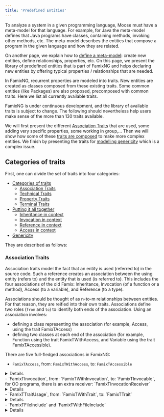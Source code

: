```yaml
---
title: 'Predefined Entities'
---
```


To analyze a system in a given programming language, Moose must have a meta-model for that language.
For example, for Java the meta-model defines that Java programs have classes, containing methods, invoking other methods, etc.
The meta-model describes the entities that compose a program in the given language and how they are related.

On another page, we explain how to [define a meta-model](create-new-metamodel): create new entities, define relationships, properties, etc.
On this page, we present the library of predefined entities that is part of FamixNG and helps declaring new entities by offering typical properties / relationships that are needed.

In FamixNG, recurrent properties are modeled into traits.
New entities are created as classes composed from these existing traits.
Some common entities (like Packages) are also proposed, precomposed with common traits.
Here we list all currently available traits.

FamixNG is under continuous development, and the library of available traits is subject to change.
The following should nevertheless help users make sense of the more than 130 traits available.

We will first present the different [Association Traits](#categories-of-trait) that are used, some adding very specific properties, some working in group,...
Then we will show how some of these [traits are composed](#putting-it-all-together) to make more complex entities.
We finish by presenting the traits for [modelling genericity](#genericity) which is a complex issue.

## Categories of traits

First, one can divide the set of traits into four categories:
- [Categories of traits](#categories-of-traits)
  - [Association Traits](#association-traits)
  - [Technical Traits](#technical-traits)
  - [Property Traits](#property-traits)
  - [Terminal Traits](#terminal-traits)
- [Putting it all together](#putting-it-all-together)
  - [Inheritance in context](#inheritance-in-context)
  - [Invocation in context](#invocation-in-context)
  - [Reference in context](#reference-in-context)
  - [Access in context](#access-in-context)
- [Genericity](#genericity)

They are described as follows:

### Association Traits

Association traits model the fact that an entity is used (referred to) in the source code.
Such a reference creates an association between the using entity (refers to) and the entity that is used (is referred to).
This includes the four associations of the old Famix: Inheritance, Invocation (of a function or a method), Access (to a variable), and Reference (to a type).

Associations should be thought of as n-to-m relationships between entities.
For that reason, they are reified into their own traits.
Associations define two roles (`from` and `to`) to identify both ends of the association.
Using an association involves:
- defining a class representing the association (for example, Access, using the trait FamixTAccess)
- defining two classes at each end of the association (for example, Function using the trait FamixTWithAccess, and Variable using the trait FamixTAccessible).

There are five full-fledged associations in FamixNG:

- `FamixTAccess`, from: `FamixTWithAccess`, to: `FamixTAccessible`
<details>
```plantuml!
@startuml
hide empty members

skinparam class {
  BackgroundColor white
  ArrowColor black
  BorderColor darkGray
}

class TAccess << (T,lightGrey) >> {
  Boolean isWrite
  Boolean isRead
  Boolean isReadWriteUnknown
}
class TAccessible << (T,lightGrey) >> {
  Number numberOfAccessingMethods
  Number numberOfAccesses
  Number numberOfLocalAccesses
  Number numberOfAccessingClasses
  Number numberOfGlobalAccesses
}
class TWithAccesses << (T,lightGrey) >> {
}


TAccess " *incomingAccesses" -- "variable" TAccessible
TAccess " *accesses" -- "accessor" TWithAccesses
TAccessible -- " *accessors" TWithAccesses


@enduml
```
</details>

- `FamixTInheritance`, from: `FamixTWithInheritance`, to: `FamixTWithInheritance`
<details>
```plantuml!
@startuml
hide empty members

skinparam class {
  BackgroundColor white
  ArrowColor black
  BorderColor darkGray
}

class TInheritance << (T,lightGrey) >> {
}
class TWithInheritances << (T,lightGrey) >> {
  Number totalNumberOfSubclasses
  Number numberOfDirectSubclasses
  Number subclassHierarchyDepth
  Number numberOfSubclasses
  Number hierarchyNestingLevel
}


TInheritance " *subInheritances" -- "superclass" TWithInheritances
TInheritance " *superInheritances" -- "subclass" TWithInheritances


@enduml
```
</details>
- `FamixTInvocation`, from: `FamixTWithInvocation`, to: `FamixTInvocable`, for OO programs, there is an extra receiver: `FamixTInvocationReceiver`
<details>
```plantuml!
@startuml
hide empty members

skinparam class {
  BackgroundColor white
  ArrowColor black
  BorderColor darkGray
}

class TInvocation << (T,lightGrey) >> {
}
class TWithInvocations << (T,lightGrey) >> {
}
class TInvocable << (T,lightGrey) >> {
}
class TInvocationsReceiver << (T,lightGrey) >> {
}


TInvocation " *receivingInvocations" -- "receiver" TInvocationsReceiver
TInvocation " *outgoingInvocations" -- "sender" TWithInvocations
TInvocation " *incomingInvocations" -- " *candidates" TInvocable


@enduml
```
</details>
- `FamixTReference`, from: `FamixTWithReferences`, to: `FamixTReferenceable`
<details>
```plantuml!
@startuml
hide empty members

skinparam class {
  BackgroundColor white
  ArrowColor black
  BorderColor darkGray
}

class TReference << (T,lightGrey) >> {
}
class TWithReferences << (T,lightGrey) >> {
}
class TReferenceable << (T,lightGrey) >> {
}


TReference " *incomingReferences" -- "referredType" TReferenceable
TReference " *outgoingReferences" -- "referencer" TWithReferences


@enduml
```
</details>
- `FamixTTraitUsage`, from: `FamixTWithTrait`, to: `FamixTTrait`
<details>
```plantuml!
@startuml
hide empty members

skinparam class {
  BackgroundColor white
  ArrowColor black
  BorderColor darkGray
}

class TTraitUsage << (T,lightGrey) >> {
}
class TWithTraits << (T,lightGrey) >> {
}
class TTrait << (T,lightGrey) >> {
}


TTraitUsage " *incomingTraitUsages" -- "trait" TTrait
TTrait " *traits" -- "traitOwner" TWithTraits


@enduml
```
</details>

To these five we added two more specialized "associations":
`DereferencedInvocation` (call of a pointer to a function in C) and `FileInclude` (also in C).
These do not reify the association as a separate entity, but they might do so in the future.
For now there are only two traits to put at each end of the relationship:

- `FamixTDereferencedInvocation` and `FamixTWithDereferencedInvocations`
<details>
```plantuml!
@startuml
hide empty members

skinparam class {
  BackgroundColor white
  ArrowColor black
  BorderColor darkGray
}

class TDereferencedInvocation << (T,lightGrey) >> {
}
class TWithDereferencedInvocations << (T,lightGrey) >> {
}


TDereferencedInvocation " *dereferencedInvocations" -- "referencer" TWithDereferencedInvocations


@enduml
```
</details>
- `FamixTFileInclude` and `FamixTWithFileInclude`
<details>
```plantuml!
@startuml
hide empty members

skinparam class {
  BackgroundColor white
  ArrowColor black
  BorderColor darkGray
}

class TFileInclude << (T,lightGrey) >> {
}
class TWithFileIncludes << (T,lightGrey) >> {
}


TFileInclude " *outgoingIncludeRelations" -- "source" TWithFileIncludes
TFileInclude " *incomingIncludeRelations" -- "target" TWithFileIncludes


@enduml
```
</details>

### Technical Traits

Technical traits do not model programming language entities but are used to implement Moose functionalities.

Currently, this includes several types of `FamixTSourceAnchors` that allow recovering the source code of the entities.
A typical `FamixTSourceAnchor` contains a filename, and start and end positions in this file.<details>![PlantUML Image](https://www.plantuml.com/plantuml/proxy?cache=no&src=https://raw.githubusercontent.com/moosetechnology/moose-wiki/master/Developers/Diagrams/anchor.puml&fmt=svg)</details>

*Technical traits* may also implement software engineering metric computation (`TLCOMMetrics`), or ways to model the programming language used (all `SourceLanguage`), or be  used to implement the generic [MooseQuery engine](https://moosequery.ferlicot.fr/).<details>![PlantUML Image](https://www.plantuml.com/plantuml/proxy?cache=no&src=https://raw.githubusercontent.com/moosetechnology/moose-wiki/master/Developers/Diagrams/technic.puml&fmt=svg)</details>

### Property Traits

Property traits model composable properties that source code entities may possess.
Some examples are `FamixTNamedEntity` (entities that have a name), `FamixTTypedEntity` (entities that are statically typed), or a number of entities modeling ownership: `FamixTWithGlobalVariables` (entities that can own `FamixTGlobalVariables`), `FamixTWithFunctions` (entities that can own `FamixTFunctions`), ... 

There are 46 *property traits* currently in FamixNG including 38 traits modeling ownership of various possible kinds of entities (`FamixTWith...`).

### Terminal Traits

 Terminal traits model entities that can be found in the source code such as `Functions`, `Classes`, `Exceptions`, ...
These entities are often defined as a composition of some of the *property traits*.
For example, `FamixTClass` is composed of: `FamixTInvocationsReceiver` (class can be receiver of static messages), `FamixTPackageable`, `FamixTType` (classes can be used to type other entities), `FamixTWithAttributes`, `FamixTWithComments`, `FamixTWithInheritances`, `FamixTWithMethods`.

The name *terminal trait* refers to the fact that they can be used directly to create a programming language concept (a class, a package), whereas *property traits* are typically composed with other traits to make a meaningful programming language concept.

There are 38 such *terminal traits* currently in FamixNG.

## Putting it all together

We now present UML diagram that show how Association and Property traits are used to create the Terminal traits.
These UML diagrams give an idea how to combine all traits to create a meta-model for a given programming language.

### Inheritance in context

For the first example we show how we model inheritance in the FamixJava meta-model:
- `TClass` uses `TWithInheritances`, ie. a generic class may have inheritance relationships
- `FamixJavaClass` uses `TClass`, ie. a Java class has all properties of the generic class defined in Famix. Note that a Java class also has other properties not shown here.
- `FamixJavaInheritance` uses the trait `TInheritance` to represent an inheritance relationship.

```plantuml!
hide empty members
skinparam class {
  BackgroundColor white
  ArrowColor black
  BorderColor darkGray
}
class FamixJavaInheritance <<(C,white)>> #FFFFCC {
}
class TClass <<(T,white)>> #FFFFCC {
  Boolean isTestCase
  Number weightOfAClass
}
class TWithInheritances <<(T,white)>> #CCFFFF {
  Number subclassHierarchyDepth
  Number hierarchyNestingLevel
  Number numberOfSubclasses
  Number numberOfDirectSubclasses
}
class FamixJavaClass <<(C,white)>> #FFFFCC {
}
class TInheritance <<(T,white)>> #CCFFFF {
}
TInheritance <|.. FamixJavaInheritance
TWithInheritances <|.. TClass
TClass <|.. FamixJavaClass
TWithInheritances "subclass" -- "superInheritances*" TInheritance
TWithInheritances "superclass" -- "subInheritances*" TInheritance
```

That way, a `FamixJavaClass` has `superInheritances` and `subInheritances` propperties containing `FamixJavaInheritance` objects.

### Invocation in context

We now look at how invocations are used.
For simplification we did not put the FamixJava entities, but there is a `FamixJavaMethod` directly using `TMethod` and we saw `FamixJavaClass` using `TClass` in the previous example:
- `TWithStatements` uses `TWithInvocations`, ie. an entity with statements (eg. a function, a procedure, a method,...) may have invocations
- `TMethod` uses `TWithStatements` and thus can make invocations
- `TMethod` uses `TInvocable` and thus can receive invocations
- `TClass` uses `TInvocationsReceiver` because classes may receive (static) messages

```plantuml!
hide empty members
skinparam class {
  BackgroundColor white
  ArrowColor black
  BorderColor darkGray
}
class TInvocation <<(T,white)>> #CCFFFF {
}
class TClass <<(T,white)>> #FFFFCC {
  Boolean isTestCase
  Number weightOfAClass
}
class TWithStatements <<(T,white)>> #FFFFFF {
  Number numberOfStatements
}
class TMethod <<(T,white)>> #FFFFCC {
}
class TInvocable <<(T,white)>> #CCFFFF {
}
class TWithMethods <<(T,white)>> #FFFFFF {
  Number numberOfAbstractMethods
  Number numberOfMethods
  Number weightedMethodCount
  Number tightClassCohesion
}
class TInvocationsReceiver <<(T,white)>> #CCFFFF {
}
class TWithInvocations <<(T,white)>> #CCFFFF {
  Number numberOfOutgoingInvocations
}
TWithMethods <|.. TClass
TInvocationsReceiver <|.. TClass
TWithInvocations <|.. TWithStatements
TInvocable <|.. TMethod
TWithStatements <|.. TMethod
TInvocation "outgoingInvocations*" -- "sender" TWithInvocations
TMethod "methods*" --o "parentType" TWithMethods
TInvocation "receivingInvocations*" -- "receiver" TInvocationsReceiver
TInvocation "incomingInvocations*" -- "candidates*" TInvocable
```

### Reference in context

References are relationship between methods (`TWithStatements`) and types (`TType`` are `TReferenceable`)

Additionally, the diagram shows how variables (`TStructuralEntity`) and methods (`TMethods` using `TWithStatements`) are `TTypedEntity` which have a property `declaredType` pointing to a `TType` also.
This property does not use the `TReference` association because it is a 1-to-n relationship.

```plantuml!
hide empty members
skinparam class {
  BackgroundColor white
  ArrowColor black
  BorderColor darkGray
}
class TType <<(T,white)>> #FFFFCC {
}
class TAttribute <<(T,white)>> #FFFFCC {
  Number hierarchyNestingLevel
}
class TStructuralEntity <<(T,white)>> #FFFFFF {
}
class TParameter <<(T,white)>> #FFFFCC {
}
class TWithParameters <<(T,white)>> #FFFFFF {
  Number numberOfParameters
}
class TTypedEntity <<(T,white)>> #FFFFFF {
}
class TWithReferences <<(T,white)>> #CCFFFF {
}
class TReference <<(T,white)>> #CCFFFF {
}
class TReferenceable <<(T,white)>> #CCFFFF {
}
class TWithLocalVariables <<(T,white)>> #FFFFFF {
}
class TWithMethods <<(T,white)>> #FFFFFF {
  Number numberOfAbstractMethods
  Number numberOfMethods
  Number weightedMethodCount
  Number tightClassCohesion
}
class TClass <<(T,white)>> #FFFFCC {
  Boolean isTestCase
  Number weightOfAClass
}
class TWithAttributes <<(T,white)>> #FFFFFF {
  Number numberOfAttributes
}
class TWithStatements <<(T,white)>> #FFFFFF {
  Number numberOfStatements
}
class TLocalVariable <<(T,white)>> #FFFFCC {
}
class TMethod <<(T,white)>> #FFFFCC {
}
TStructuralEntity <|.. TLocalVariable
TReferenceable <|.. TType
TTypedEntity <|.. TStructuralEntity
TStructuralEntity <|.. TAttribute
TStructuralEntity <|.. TParameter
TType <|.. TClass
TWithAttributes <|.. TClass
TWithMethods <|.. TClass
TWithReferences <|.. TWithStatements
TTypedEntity <|.. TMethod
TWithLocalVariables <|.. TMethod
TWithParameters <|.. TMethod
TWithStatements <|.. TMethod
TReference "incomingReferences*" -- "referredType" TReferenceable
TType "declaredType" -- "typedEntities*" TTypedEntity
TParameter "parameters*" --o "parentBehaviouralEntity" TWithParameters
TWithLocalVariables "parentBehaviouralEntity" o-- "localVariables*" TLocalVariable
TAttribute "attributes*" --o "parentType" TWithAttributes
TWithMethods "parentType" o-- "methods*" TMethod
TWithReferences "referencer" -- "outgoingReferences*" TReference
```

### Access in context

Finally, we look at the access relationship and how it is used.
Accesses are made from methods (`TMethods` using `TWithStatements`, itself using `TWithAccesses`) to variables (`TStructuralEntity` uses `TAccessible`).

```plantuml!
hide empty members
skinparam class {
  BackgroundColor white
  ArrowColor black
  BorderColor darkGray
}
class TAttribute <<(T,white)>> #FFFFCC {
  Number hierarchyNestingLevel
}
class TStructuralEntity <<(T,white)>> #FFFFFF {
}
class TParameter <<(T,white)>> #FFFFCC {
}
class TWithParameters <<(T,white)>> #FFFFFF {
  Number numberOfParameters
}
class TWithAccesses <<(T,white)>> #CCFFFF {
}
class TWithLocalVariables <<(T,white)>> #FFFFFF {
}
class TWithMethods <<(T,white)>> #FFFFFF {
  Number numberOfAbstractMethods
  Number numberOfMethods
  Number weightedMethodCount
  Number tightClassCohesion
}
class TClass <<(T,white)>> #FFFFCC {
  Boolean isTestCase
  Number weightOfAClass
}
class TWithAttributes <<(T,white)>> #FFFFFF {
  Number numberOfAttributes
}
class TAccessible <<(T,white)>> #CCFFFF {
  Number numberOfLocalAccesses
  Number numberOfAccesses
  Number numberOfGlobalAccesses
  Number numberOfAccessingMethods
  Number numberOfAccessingClasses
}
class TWithStatements <<(T,white)>> #FFFFFF {
  Number numberOfStatements
}
class TAccess <<(T,white)>> #CCFFFF {
  Boolean isRead
  Boolean isWrite
  Boolean isReadWriteUnknown
}
class TLocalVariable <<(T,white)>> #FFFFCC {
}
class TMethod <<(T,white)>> #FFFFCC {
}
TAccessible <|.. TStructuralEntity
TStructuralEntity <|.. TAttribute
TStructuralEntity <|.. TParameter
TWithAttributes <|.. TClass
TWithMethods <|.. TClass
TWithAccesses <|.. TWithStatements
TStructuralEntity <|.. TLocalVariable
TWithLocalVariables <|.. TMethod
TWithParameters <|.. TMethod
TWithStatements <|.. TMethod
TWithAccesses "accessor" -- "accesses*" TAccess
TAccessible -- "accessors*" TWithAccesses
TWithLocalVariables "parentBehaviouralEntity" o-- "localVariables*" TLocalVariable
TParameter "parameters*" --o "parentBehaviouralEntity" TWithParameters
TWithMethods "parentType" o-- "methods*" TMethod
TAttribute "attributes*" --o "parentType" TWithAttributes
TAccessible "variable" -- "incomingAccesses*" TAccess
```

## Genericity

(note: the same meta-model is also described in this [blog post](https://modularmoose.org/posts/2023-07-13-parametric)).

Genericity in OO languages allows to define a class, an interface, or a method which will apply to several not specified types.
For example in Java a Map associates keys of an unspecified type to values of another unspecified type.
Map is a generic interface, (also called parametric interface, this is the term we use in Famix).
The definition of Map in Java looks like this: `interface Map<K,V>` where K and V are the ParameterTypes of the ParametricInterface.

Generic types can then be made concrete by specifying some or all their ParameterTypes.
For example we could create a StringMap with `class StringMap<V> implements Map<String,V>`.
In this new type, the ParameterType K is made concrete by setting it to be String.
The StringMap type is still generic because V is not concrete.
StringMap is a generic type with only one ParameterType: V.

Methods can also be GenericEntities when the type of one parameter, or the return type of the method is a ParameterType.
For example in Java, the get(key) method (in Map) is generic because the type of the key is K, a ParameterType and it returns a value of type V, another ParameterType: `public V get(K key)'.

In Famix the meta-model for genericity is the following:

![UML for generics meta-model](Diagrams/generics.svg)

- a `TParametricEntity` represents an entity that has `TGenericParameterType`s (like Map having parameter types K and V in the example above);
- the same `TParametricEntity` may also have `TConcreteParameterType`s (like String for StringMap above);
- in the case of Java, `TParametricEntity` is used by `JavaParametricMethod`, `JavaParametricClass` and `JavaParametricInterface`;
- a `TConcretization` is an association between two `TParametricEntity`s (like between Map and StringMap above);
- a `TParameterConcretization` is an association between a `TGenericParameterType` (like K above) and a `TConcreteParameterType` (like String above);
- a  `TParameterConcretization` (association between ParameterTypes) is linked to a `TConcretization` (association between ParametricEntities);
- in the case of Java, any `JavaType` can be used as a  `TConcreteParameterType`
